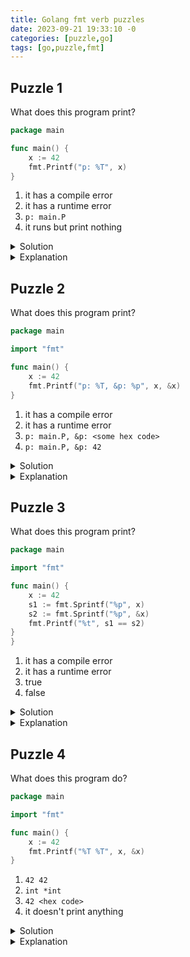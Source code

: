 ```yaml
---
title: Golang fmt verb puzzles
date: 2023-09-21 19:33:10 -0
categories: [puzzle,go]
tags: [go,puzzle,fmt]
---
```

## Puzzle 1

What does this program print?
```go
package main

func main() {
    x := 42
    fmt.Printf("p: %T", x)
}
```
1. it has a compile error
2. it has a runtime error
3. `p: main.P`
4. it runs but print nothing

<details markdown="1">
<summary>Solution</summary>
1
</details>

<details markdown="1">
<summary>Explanation</summary>

The fmt package is not imported.
</details>

## Puzzle 2

What does this program print?
```go
package main

import "fmt"

func main() {
	x := 42
	fmt.Printf("p: %T, &p: %p", x, &x)
}
```
1. it has a compile error
2. it has a runtime error
3. `p: main.P, &p: <some hex code>`
4. `p: main.P, &p: 42`

<details markdown="1">
<summary>Solution</summary>
3
</details>

<details markdown="1">
<summary>Explanation</summary>

`&p` returns the the memory address of `p` and the `%p` fmt verb prints the pointer value.
</details>

## Puzzle 3

What does this program print?
```go
package main

import "fmt"

func main() {
	x := 42
	s1 := fmt.Sprintf("%p", x)
	s2 := fmt.Sprintf("%p", &x)
	fmt.Printf("%t", s1 == s2)
}
}
```
1. it has a compile error
2. it has a runtime error
3. true
4. false

<details markdown="1">
<summary>Solution</summary>
4
</details>

<details markdown="1">
<summary>Explanation</summary>

Guessing the answer is "false" is pretty easy but it's not straightforward what is going on in the background.
The `%p` verb is used to format a pointer so `s2` will be the pointer value (memory address) of `&x`. 
But what the hell is s1? I tell you, it is `%!p(int=42)`. Right now I can't really tell why. Maybe it says it is a pointer which point to the "int=42" value? I will need to dig deeper to really understand why this is the output. 
</details>

## Puzzle 4

What does this program do?
```go
package main

import "fmt"

func main() {
	x := 42
	fmt.Printf("%T %T", x, &x)
}

```
1. `42 42`
2. `int *int`
3. `42 <hex code>`
4. it doesn't print anything

<details markdown="1">
<summary>Solution</summary>
2
</details>

<details markdown="1">
<summary>Explanation</summary>

The "%T" verb will format the Go-syntax representation of the type of the value and we have a type of an int (the "x") and a pointer to an int (the "&x")
</details>
